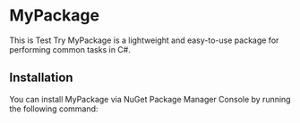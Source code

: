 # MyPackage
This is Test Try
MyPackage is a lightweight and easy-to-use package for performing common tasks in C#.

## Installation

You can install MyPackage via NuGet Package Manager Console by running the following command:
